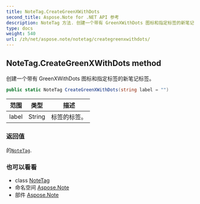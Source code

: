 ```yaml
---
title: NoteTag.CreateGreenXWithDots
second_title: Aspose.Note for .NET API 参考
description: NoteTag 方法. 创建一个带有 GreenXWithDots 图标和指定标签的新笔记标签
type: docs
weight: 540
url: /zh/net/aspose.note/notetag/creategreenxwithdots/
---
```

## NoteTag.CreateGreenXWithDots method

创建一个带有 GreenXWithDots 图标和指定标签的新笔记标签。

```csharp
public static NoteTag CreateGreenXWithDots(string label = "")
```

| 范围 | 类型 | 描述 |
| --- | --- | --- |
| label | String | 标签的标签。 |

### 返回值

的[`NoteTag`](../).

### 也可以看看

* class [NoteTag](../)
* 命名空间 [Aspose.Note](../../notetag/)
* 部件 [Aspose.Note](../../../)


